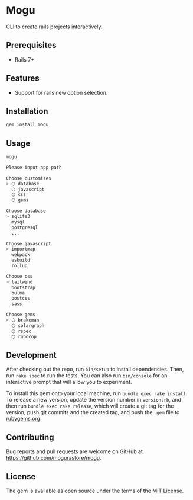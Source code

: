 # Mogu

CLI to create rails projects interactively.

## Prerequisites

- Rails 7+

## Features

- Support for rails new option selection.

## Installation

```bash
gem install mogu
```

## Usage

```bash
mogu
```

```bash
Please input app path

Choose customizes
> ⬡ database
  ⬡ javascript
  ⬡ css
  ⬡ gems

Choose database
> sqlite3
  mysql
  postgresql
  ...

Choose javascript
> importmap
  webpack
  esbuild
  rollup

Choose css
> tailwind
  bootstrap
  bulma
  postcss
  sass

Choose gems
> ⬡ brakeman
  ⬡ solargraph
  ⬡ rspec
  ⬡ rubocop
```

## Development

After checking out the repo, run `bin/setup` to install dependencies. Then, run `rake spec` to run the tests. You can also run `bin/console` for an interactive prompt that will allow you to experiment.

To install this gem onto your local machine, run `bundle exec rake install`. To release a new version, update the version number in `version.rb`, and then run `bundle exec rake release`, which will create a git tag for the version, push git commits and the created tag, and push the `.gem` file to [rubygems.org](https://rubygems.org).

## Contributing

Bug reports and pull requests are welcome on GitHub at https://github.com/mogurastore/mogu.

## License

The gem is available as open source under the terms of the [MIT License](https://opensource.org/licenses/MIT).

